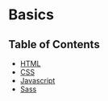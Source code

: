 # Basics

## Table of Contents
 - [HTML](.HTML/Readme.md)
 - [CSS](./CSS/Readme.md)
 - [Javascript](./js/Readme.md)
 - [Sass](./Sass/Readme.md)
